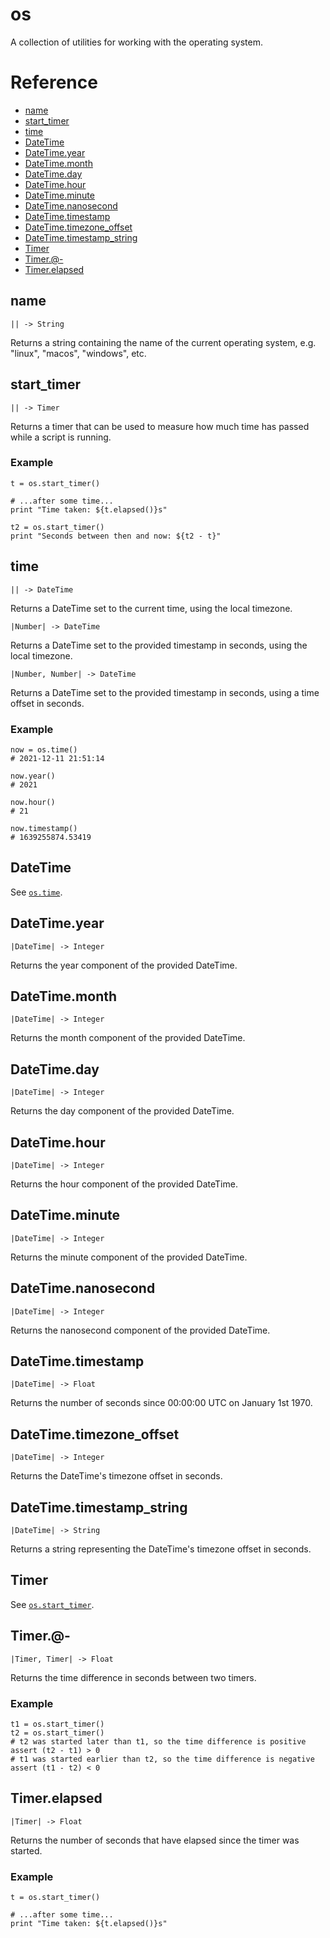 # os

A collection of utilities for working with the operating system.

# Reference

- [name](#name)
- [start_timer](#start_timer)
- [time](#time)
- [DateTime](#datetime)
- [DateTime.year](#datetimeyear)
- [DateTime.month](#datetimemonth)
- [DateTime.day](#datetimeday)
- [DateTime.hour](#datetimehour)
- [DateTime.minute](#datetimeminute)
- [DateTime.nanosecond](#datetimenanosecond)
- [DateTime.timestamp](#datetimetimestamp)
- [DateTime.timezone_offset](#datetimetimezone_offset)
- [DateTime.timestamp_string](#datetimetimestamp_string)
- [Timer](#timer)
- [Timer.@-](#timer-)
- [Timer.elapsed](#timerelapsed)

## name

`|| -> String`

Returns a string containing the name of the current operating system, e.g.
"linux", "macos", "windows", etc.

## start_timer

`|| -> Timer`

Returns a timer that can be used to measure how much time has passed while a
script is running.

### Example

```koto
t = os.start_timer()

# ...after some time...
print "Time taken: ${t.elapsed()}s"

t2 = os.start_timer()
print "Seconds between then and now: ${t2 - t}"
```

## time

`|| -> DateTime`

Returns a DateTime set to the current time, using the local timezone.

`|Number| -> DateTime`

Returns a DateTime set to the provided timestamp in seconds,
using the local timezone.

`|Number, Number| -> DateTime`

Returns a DateTime set to the provided timestamp in seconds,
using a time offset in seconds.

### Example

```koto
now = os.time()
# 2021-12-11 21:51:14

now.year()
# 2021

now.hour()
# 21

now.timestamp()
# 1639255874.53419
```

## DateTime

See [`os.time`](#time).

## DateTime.year

`|DateTime| -> Integer`

Returns the year component of the provided DateTime.

## DateTime.month

`|DateTime| -> Integer`

Returns the month component of the provided DateTime.

## DateTime.day

`|DateTime| -> Integer`

Returns the day component of the provided DateTime.

## DateTime.hour

`|DateTime| -> Integer`

Returns the hour component of the provided DateTime.

## DateTime.minute

`|DateTime| -> Integer`

Returns the minute component of the provided DateTime.

## DateTime.nanosecond

`|DateTime| -> Integer`

Returns the nanosecond component of the provided DateTime.

## DateTime.timestamp

`|DateTime| -> Float`

Returns the number of seconds since 00:00:00 UTC on January 1st 1970.

## DateTime.timezone_offset

`|DateTime| -> Integer`

Returns the DateTime's timezone offset in seconds.

## DateTime.timestamp_string

`|DateTime| -> String`

Returns a string representing the DateTime's timezone offset in seconds.

## Timer

See [`os.start_timer`](#start_timer).

## Timer.@-

`|Timer, Timer| -> Float`

Returns the time difference in seconds between two timers.

### Example

```koto
t1 = os.start_timer()
t2 = os.start_timer()
# t2 was started later than t1, so the time difference is positive
assert (t2 - t1) > 0
# t1 was started earlier than t2, so the time difference is negative
assert (t1 - t2) < 0
```

## Timer.elapsed

`|Timer| -> Float`

Returns the number of seconds that have elapsed since the timer was started.

### Example

```koto
t = os.start_timer()

# ...after some time...
print "Time taken: ${t.elapsed()}s"
```

